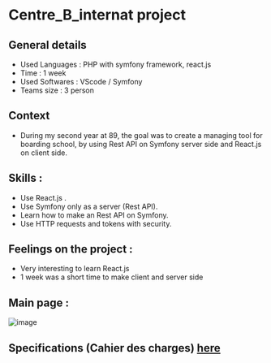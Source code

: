 # Centre_B_internat project

## General details
- Used Languages : PHP with symfony framework, react.js
- Time : 1 week
- Used Softwares : VScode / Symfony
- Teams size : 3 person

## Context
- During my second year at 89, the goal was to create a managing tool for boarding school, by using Rest API on Symfony server side and React.js on client side.

## Skills : 
- Use React.js .
- Use Symfony only as a server (Rest API).
- Learn how to make an Rest API on Symfony.
- Use HTTP requests and tokens with security.

## Feelings on the project :
- Very interesting to learn React.js
- 1 week was a short time to make client and server side

## Main page :
![image](https://github.com/BlueBerryBB9/Centre_B_internat/assets/118543302/cdddc89f-d4ad-4262-9abe-70f504b4272b)

## Specifications (Cahier des charges) [here](Cahier_des_charges1_2.pdf)
